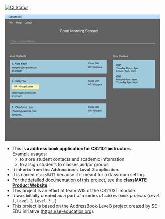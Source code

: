 [![CI Status](https://github.com/AY2122S1-CS2103T-W15-1/tp/actions/workflows/gradle.yml/badge.svg)](https://github.com/AY2122S1-CS2103T-W15-1/tp/actions)

![Ui](docs/images/Ui.png)

* This is **a address book application for CS2101 instructors**.<br>
  Example usages:
  * to store student contacts and academic information
  * to assign students to classes and/or groups
* It inherits from the Addressbook-Level-3 application.
* It is named `classMATE` because it is meant for a classroom setting.
* For the detailed documentation of this project, see the **[classMATE Product Website](https://ay2122s1-cs2103t-w15-1.github.io/tp/)**.
* This project is an effort of team W15 of the CS2103T module.
* It was initially created as a part of a series of `AddressBook` projects (`Level 1`, `Level 2`, `Level 3` ...).
* This project is based on the AddressBook-Level3 project created by SE-EDU initiative (https://se-education.org).
